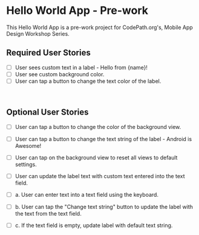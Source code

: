 # Hello World App - Pre-work
This Hello World App is a pre-work project for CodePath.org's, Mobile App Design Workshop Series.



## Required User Stories
- [ ] User sees custom text in a label - Hello from {name}!
- [ ] User see custom background color.
- [ ] User can tap a button to change the text color of the label.

</br>


## Optional User Stories
- [ ] User can tap a button to change the color of the background view.

- [ ] User can tap a button to change the text string of the label - Android is Awesome!

- [ ] User can tap on the background view to reset all views to default settings.

- [ ] User can update the label text with custom text entered into the text field.
- [ ] a. User can enter text into a text field using the keyboard.
- [ ] b. User can tap the "Change text string" button to update the label with the text from the text field.
- [ ] c. If the text field is empty, update label with default text string.




